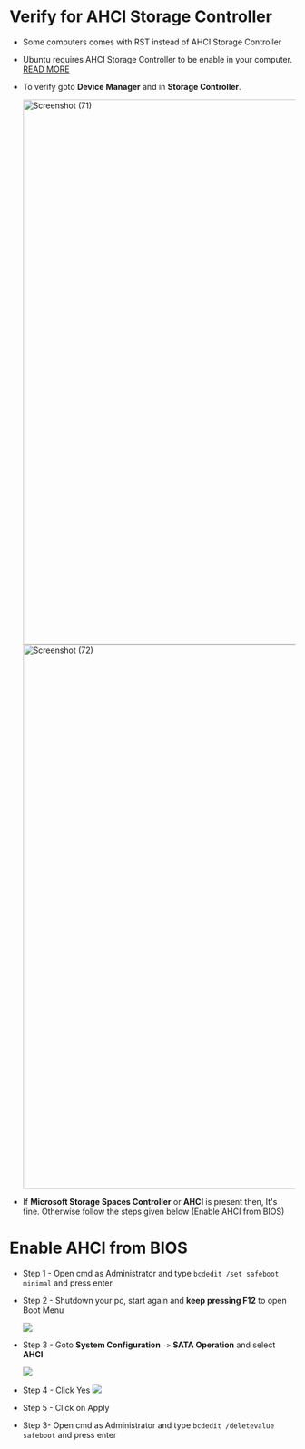 # Verify for AHCI Storage Controller
- Some computers comes with RST instead of AHCI Storage Controller
- Ubuntu requires AHCI Storage Controller to be enable in your computer. [READ MORE](https://help.ubuntu.com/rst/)
- To verify goto **Device Manager** and in **Storage Controller**.

  <img width="960" alt="Screenshot (71)" src="https://user-images.githubusercontent.com/73331536/105144801-c8749a80-5b23-11eb-86df-9b263082fb54.png">
  
  <img width="960" alt="Screenshot (72)" src="https://user-images.githubusercontent.com/73331536/105144793-c6124080-5b23-11eb-806b-b8dfe220aa84.png">

- If **Microsoft Storage Spaces Controller** or **AHCI** is present then, It's fine. Otherwise follow the steps given below (Enable AHCI from BIOS)

# Enable AHCI from BIOS
- Step 1 - Open cmd as Administrator and type `bcdedit /set safeboot minimal` and press enter
- Step 2 - Shutdown your pc, start again and **keep pressing F12** to open Boot Menu

  <img src="https://user-images.githubusercontent.com/73331536/105147098-b5af9500-5b26-11eb-8cf4-b8f07856f5dd.jpg">

- Step 3 - Goto **System Configuration** `->` **SATA Operation** and select **AHCI**

  <img src="https://user-images.githubusercontent.com/73331536/105147234-ea235100-5b26-11eb-8d28-7af27b4689f7.jpg">

- Step 4 - Click Yes
  <img src="https://user-images.githubusercontent.com/73331536/105147241-ec85ab00-5b26-11eb-9b28-795d0ad50a63.jpg">

- Step 5 - Click on Apply

- Step 3- Open cmd as Administrator and type `bcdedit /deletevalue safeboot` and press enter
